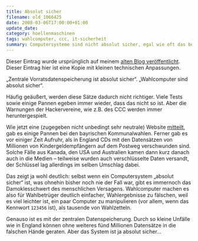 ```yaml
---
title: Absolut sicher
filename: old_1066425
date: 2008-03-06T17:00:00+01:00
update_date:
category: hoellenmaschinen
tags: wahlcomputer, ccc, it-sicherheit
summary: Computersysteme sind nicht absolut sicher, egal wie oft das behauptet wird.
---
```

Dieser Eintrag wurde ursprünglich auf meinem [alten Blog veröffentlicht](https://stu.blogger.de/stories/1066425/). Dieser Eintrag hier ist eine Kopie mit kleinen technischen Anpassungen.

„Zentrale Vorratsdatenspeicherung ist absolut sicher“. „Wahlcomputer sind absolut sicher“.

Häufig geäußert, werden diese Sätze dadurch nicht richtiger. Viele Tests sowie einige Pannen egeben immer wieder, dass das nicht so ist. Aber die Warnungen der Hackervereine, wie z.B. des CCC werden immer heruntergespielt.

Wie jetzt eine (zugegeben nicht unbedingt sehr neutrale) Website [mitteilt](http://www.gulli.com/news/bayerische-kommunalwahl-2008-03-06/), gab es einige Pannen bei den bayrischen Kommunalwahlen. Ferner gab es vor einiger Zeit Aufruhr, als in England CDs mit den Datensätzen von Millionen von Kindergeldempfängern auf dem Postweg verschwunden sind. Solche Fälle aus Kanada, den USA und Australien kamen dann kurz danach auch in die Medien – teilweise wurden auch verschlüsselte Daten versandt, der Schlüssel lag allerdings im selben Umschlag dabei.

Das zeigt ja wohl deutlich: selbst wenn ein Computersystem „absolut sicher“ ist, was ohnehin bisher noch nie der Fall war, gibt es immernoch das Damoklesschwert des menschlichen Versagens.
Wahlcomputer machen es also für Wahlbetrüger deutlich einfacher, Wahlergebnisse zu fälschen, weil es viel leichter ist, ein paar Computer zu manipulieren (vor allem, wenn das Kennwort `123456` ist), als tausende von Wahlzetteln.

Genauso ist es mit der zentralen Datenspeicherung. Durch so kleine Unfälle wie in England können ohne weiteres fünd Millionen Datensätze in die falschen Hände geraten. Aber das System ist ja absolut sicher…
